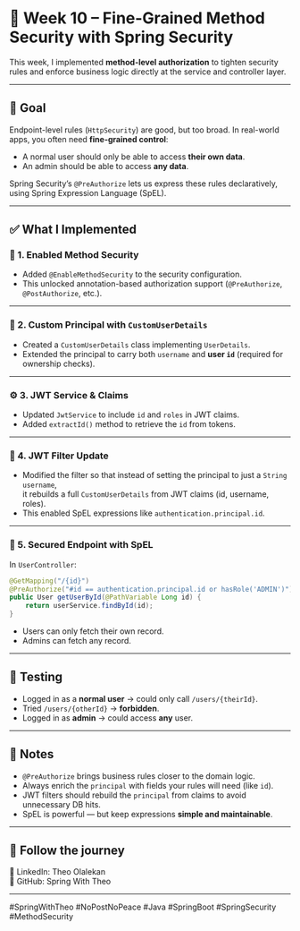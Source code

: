 # 🔄 Week 10 – Fine-Grained Method Security with Spring Security

This week, I implemented **method-level authorization** to tighten security rules and enforce business logic directly at the service and controller layer.

---

## 🎯 Goal
Endpoint-level rules (`HttpSecurity`) are good, but too broad. In real-world apps, you often need **fine-grained control**:

- A normal user should only be able to access **their own data**.
- An admin should be able to access **any data**.

Spring Security’s `@PreAuthorize` lets us express these rules declaratively, using Spring Expression Language (SpEL).

---

## ✅ What I Implemented

### 🔐 1. Enabled Method Security
- Added `@EnableMethodSecurity` to the security configuration.
- This unlocked annotation-based authorization support (`@PreAuthorize`, `@PostAuthorize`, etc.).

---

### 👤 2. Custom Principal with `CustomUserDetails`
- Created a `CustomUserDetails` class implementing `UserDetails`.
- Extended the principal to carry both `username` and **user `id`** (required for ownership checks).

---

### ⚙️ 3. JWT Service & Claims
- Updated `JwtService` to include `id` and `roles` in JWT claims.
- Added `extractId()` method to retrieve the `id` from tokens.

---

### 📜 4. JWT Filter Update
- Modified the filter so that instead of setting the principal to just a `String username`,  
  it rebuilds a full `CustomUserDetails` from JWT claims (id, username, roles).
- This enabled SpEL expressions like `authentication.principal.id`.

---

### 🚪 5. Secured Endpoint with SpEL
In `UserController`:

```java
@GetMapping("/{id}")
@PreAuthorize("#id == authentication.principal.id or hasRole('ADMIN')")
public User getUserById(@PathVariable Long id) {
    return userService.findById(id);
}
```
- Users can only fetch their own record.
- Admins can fetch any record.

---

## 🧪 Testing
- Logged in as a **normal user** → could only call `/users/{theirId}`.
- Tried `/users/{otherId}` → **forbidden**.
- Logged in as **admin** → could access **any** user.

---

## 📝 Notes
- `@PreAuthorize` brings business rules closer to the domain logic.
- Always enrich the `principal` with fields your rules will need (like `id`).
- JWT filters should rebuild the `principal` from claims to avoid unnecessary DB hits.
- SpEL is powerful — but keep expressions **simple and maintainable**.

---

## 🔗 Follow the journey
📍 LinkedIn: Theo Olalekan  
📍 GitHub: Spring With Theo

---

#SpringWithTheo #NoPostNoPeace #Java #SpringBoot #SpringSecurity #MethodSecurity  
